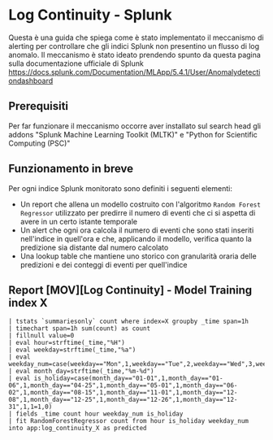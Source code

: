 # Log Continuity - Splunk
Questa è una guida che spiega come è stato implementato il meccanismo di alerting per controllare che gli indici Splunk non presentino un flusso di log anomalo.
Il meccanismo è stato ideato prendendo spunto da questa pagina sulla documentazione ufficiale di Splunk https://docs.splunk.com/Documentation/MLApp/5.4.1/User/Anomalydetectiondashboard

## Prerequisiti
Per far funzionare il meccanismo occorre aver installato sul search head gli addons "Splunk Machine Learning Toolkit (MLTK)" e "Python for Scientific Computing (PSC)"

## Funzionamento in breve
Per ogni indice Splunk monitorato sono definiti i seguenti elementi:

- Un report che allena un modello costruito con l'algoritmo `Random Forest Regressor` utilizzato per predirre il numero di eventi che ci si aspetta di avere in un certo istante temporale
- Un alert che ogni ora calcola il numero di eventi che sono stati inseriti nell'indice in quell'ora e che, applicando il modello, verifica quanto la predizione sia distante dal numero calcolato
- Una lookup table che mantiene uno storico con granularità oraria delle predizioni e dei conteggi di eventi per quell'indice

## Report [MOV][Log Continuity] - Model Training index X
```
| tstats `summariesonly` count where index=X groupby _time span=1h
| timechart span=1h sum(count) as count
| fillnull value=0
| eval hour=strftime(_time,"%H")
| eval weekday=strftime(_time,"%a")
| eval weekday_num=case(weekday=="Mon",1,weekday=="Tue",2,weekday=="Wed",3,weekday=="Thu",4,weekday=="Fri",5,weekday=="Sat",6,weekday=="Sun",7)
| eval month_day=strftime(_time,"%m-%d")
| eval is_holiday=case(month_day=="01-01",1,month_day=="01-06",1,month_day=="04-25",1,month_day=="05-01",1,month_day=="06-02",1,month_day=="08-15",1,month_day=="11-01",1,month_day=="12-08",1,month_day=="12-25",1,month_day=="12-26",1,month_day=="12-31",1,1=1,0)
| fields _time count hour weekday_num is_holiday
| fit RandomForestRegressor count from hour is_holiday weekday_num into app:log_continuity_X as predicted
```
